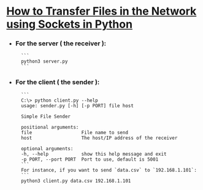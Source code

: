 # [How to Transfer Files in the Network using Sockets in Python](https://www.thepythoncode.com/article/send-receive-files-using-sockets-python)
- ### For the server ( the receiver ):
    
        ```
        python3 server.py
        ```
- ### For the client ( the sender ):
   
        ```
        C:\> python client.py --help
        usage: sender.py [-h] [-p PORT] file host

        Simple File Sender

        positional arguments:
        file                  File name to send
        host                  The host/IP address of the receiver

        optional arguments:
        -h, --help            show this help message and exit
        -p PORT, --port PORT  Port to use, default is 5001
        ```
        For instance, if you want to send `data.csv` to `192.168.1.101`:
        ```
        python3 client.py data.csv 192.168.1.101